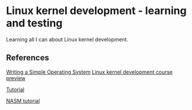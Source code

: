 # Linux kernel development - learning and testing

Learning all I can about Linux kernel development.

## References

[Writing a Simple Operating System](https://www.cs.bham.ac.uk/~exr/lectures/opsys/10_11/lectures/os-dev.pdf)
[Linux kernel development course preview](https://www.youtube.com/playlist?list=PLrGN1Qi7t67V-9uXzj4VSQCffntfvn42v)

[Tutorial](https://github.com/cfenollosa/os-tutorial)

[NASM tutorial](https://cs.lmu.edu/~ray/notes/nasmtutorial/)
